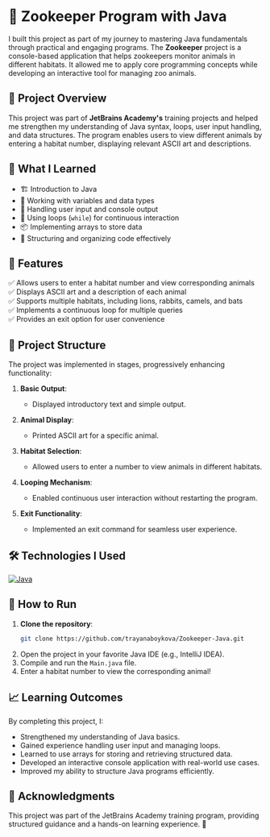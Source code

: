 # 🦁 Zookeeper Program with Java  

I built this project as part of my journey to mastering Java fundamentals through practical and engaging programs. The **Zookeeper** project is a console-based application that helps zookeepers monitor animals in different habitats. It allowed me to apply core programming concepts while developing an interactive tool for managing zoo animals.  

## 🚀 Project Overview  
This project was part of **JetBrains Academy's** training projects and helped me strengthen my understanding of Java syntax, loops, user input handling, and data structures. The program enables users to view different animals by entering a habitat number, displaying relevant ASCII art and descriptions.  

## 🎯 What I Learned  
- 🏗️ Introduction to Java  
- 🔢 Working with variables and data types  
- 🎤 Handling user input and console output  
- 🔄 Using loops (`while`) for continuous interaction  
- 📦 Implementing arrays to store data  
- 📝 Structuring and organizing code effectively  

## 🔧 Features  
✅ Allows users to enter a habitat number and view corresponding animals  
✅ Displays ASCII art and a description of each animal  
✅ Supports multiple habitats, including lions, rabbits, camels, and bats  
✅ Implements a continuous loop for multiple queries  
✅ Provides an exit option for user convenience  

## 📂 Project Structure  
The project was implemented in stages, progressively enhancing functionality:  

1. **Basic Output**:  
   - Displayed introductory text and simple output.  

2. **Animal Display**:  
   - Printed ASCII art for a specific animal.  

3. **Habitat Selection**:  
   - Allowed users to enter a number to view animals in different habitats.  

4. **Looping Mechanism**:  
   - Enabled continuous user interaction without restarting the program.  

5. **Exit Functionality**:  
   - Implemented an exit command for seamless user experience.  

## 🛠️ Technologies I Used  
[![Java](https://skillicons.dev/icons?i=java&theme=light)](https://www.java.com/)  

## 🤔 How to Run  
1. **Clone the repository**:  
   ```bash
   git clone https://github.com/trayanaboykova/Zookeeper-Java.git
2. Open the project in your favorite Java IDE (e.g., IntelliJ IDEA).
3. Compile and run the `Main.java` file.
4. Enter a habitat number to view the corresponding animal!

## 📈 Learning Outcomes

By completing this project, I:

- Strengthened my understanding of Java basics.
- Gained experience handling user input and managing loops.
- Learned to use arrays for storing and retrieving structured data.
- Developed an interactive console application with real-world use cases.
- Improved my ability to structure Java programs efficiently.

## 🌟 Acknowledgments

This project was part of the JetBrains Academy training program, providing structured guidance and a hands-on learning experience. 🚀
